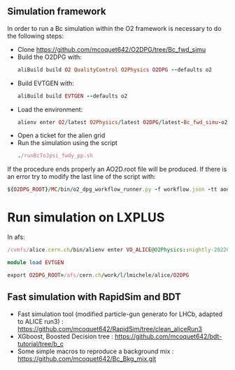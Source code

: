 ## Simulation framework

In order to run a Bc simulation within the O2 framework is necessary to do the following steps:
- Clone https://github.com/mcoquet642/O2DPG/tree/Bc_fwd_simu
- Build the O2DPG with:
  ```ruby
  aliBuild build O2 QualityControl O2Physics O2DPG --defaults o2
  ```
- Build EVTGEN with:
  ```ruby
  aliBuild build EVTGEN --defaults o2
  ```
- Load the environment:
  ```ruby
  alienv enter O2/latest O2Physics/latest O2DPG/latest-Bc_fwd_simu-o2 EVTGEN/latest
  ```
- Open a ticket for the alien grid
- Run the simulation using the script
  ```ruby
  ./runBcToJpsi_fwdy_pp.sh
  ```
  
 If the procedure ends properly an AO2D.root file will be produced. If there is an error try to modify the last line of the script with:
 ```ruby
 ${O2DPG_ROOT}/MC/bin/o2_dpg_workflow_runner.py -f workflow.json -tt aod
 ```
 
# Run simulation on LXPLUS
In afs:
  ```ruby
  /cvmfs/alice.cern.ch/bin/alienv enter VO_ALICE@O2Physics::nightly-20220615-1
  ```
  ```ruby
  module load EVTGEN
  ```
  ```ruby
  export O2DPG_ROOT=/afs/cern.ch/work/l/lmichele/alice/O2DPG
  ```
 
## Fast simulation with RapidSim and BDT

- Fast simulation tool (modified particle-gun generato for LHCb, adapted to ALICE run3) : https://github.com/mcoquet642/RapidSim/tree/clean_aliceRun3
- XGboost, Boosted Decision tree : https://github.com/mcoquet642/bdt-tutorial/tree/b_c
- Some simple macros to reproduce a background mix : https://github.com/mcoquet642/Bc_Bkg_mix.git
